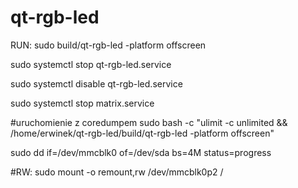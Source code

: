 # qt-rgb-led

RUN: sudo build/qt-rgb-led -platform offscreen

sudo systemctl stop qt-rgb-led.service

sudo systemctl disable qt-rgb-led.service


sudo systemctl stop matrix.service


#uruchomienie z coredumpem
sudo bash -c "ulimit -c unlimited && /home/erwinek/qt-rgb-led/build/qt-rgb-led -platform offscreen"

sudo dd if=/dev/mmcblk0 of=/dev/sda bs=4M status=progress


#RW: sudo mount -o remount,rw /dev/mmcblk0p2 /
